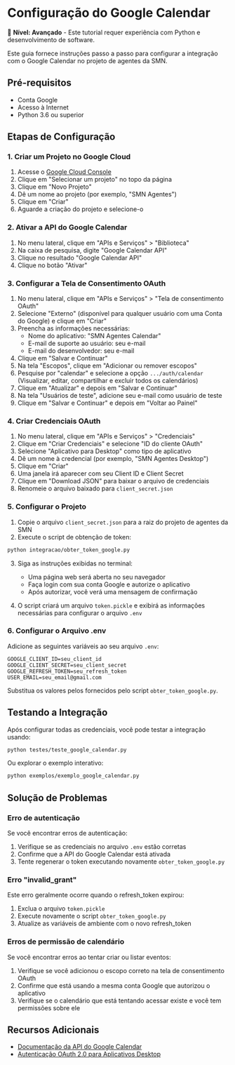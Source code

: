 # Configuração do Google Calendar

🔴 **Nível: Avançado** - Este tutorial requer experiência com Python e desenvolvimento de software.

Este guia fornece instruções passo a passo para configurar a integração com o Google Calendar no projeto de agentes da SMN.

## Pré-requisitos

- Conta Google
- Acesso à Internet
- Python 3.6 ou superior

## Etapas de Configuração

### 1. Criar um Projeto no Google Cloud

1. Acesse o [Google Cloud Console](https://console.cloud.google.com/)
2. Clique em "Selecionar um projeto" no topo da página
3. Clique em "Novo Projeto"
4. Dê um nome ao projeto (por exemplo, "SMN Agentes")
5. Clique em "Criar"
6. Aguarde a criação do projeto e selecione-o

### 2. Ativar a API do Google Calendar

1. No menu lateral, clique em "APIs e Serviços" > "Biblioteca"
2. Na caixa de pesquisa, digite "Google Calendar API"
3. Clique no resultado "Google Calendar API"
4. Clique no botão "Ativar"

### 3. Configurar a Tela de Consentimento OAuth

1. No menu lateral, clique em "APIs e Serviços" > "Tela de consentimento OAuth"
2. Selecione "Externo" (disponível para qualquer usuário com uma Conta do Google) e clique em "Criar"
3. Preencha as informações necessárias:
   - Nome do aplicativo: "SMN Agentes Calendar"
   - E-mail de suporte ao usuário: seu e-mail
   - E-mail do desenvolvedor: seu e-mail
4. Clique em "Salvar e Continuar"
5. Na tela "Escopos", clique em "Adicionar ou remover escopos"
6. Pesquise por "calendar" e selecione a opção `.../auth/calendar` (Visualizar, editar, compartilhar e excluir todos os calendários)
7. Clique em "Atualizar" e depois em "Salvar e Continuar"
8. Na tela "Usuários de teste", adicione seu e-mail como usuário de teste
9. Clique em "Salvar e Continuar" e depois em "Voltar ao Painel"

### 4. Criar Credenciais OAuth

1. No menu lateral, clique em "APIs e Serviços" > "Credenciais"
2. Clique em "Criar Credenciais" e selecione "ID do cliente OAuth"
3. Selecione "Aplicativo para Desktop" como tipo de aplicativo
4. Dê um nome à credencial (por exemplo, "SMN Agentes Desktop")
5. Clique em "Criar"
6. Uma janela irá aparecer com seu Client ID e Client Secret
7. Clique em "Download JSON" para baixar o arquivo de credenciais
8. Renomeie o arquivo baixado para `client_secret.json`

### 5. Configurar o Projeto

1. Copie o arquivo `client_secret.json` para a raiz do projeto de agentes da SMN
2. Execute o script de obtenção de token:

```bash
python integracao/obter_token_google.py
```

3. Siga as instruções exibidas no terminal:
   - Uma página web será aberta no seu navegador
   - Faça login com sua conta Google e autorize o aplicativo
   - Após autorizar, você verá uma mensagem de confirmação

4. O script criará um arquivo `token.pickle` e exibirá as informações necessárias para configurar o arquivo `.env`

### 6. Configurar o Arquivo .env

Adicione as seguintes variáveis ao seu arquivo `.env`:

```
GOOGLE_CLIENT_ID=seu_client_id
GOOGLE_CLIENT_SECRET=seu_client_secret
GOOGLE_REFRESH_TOKEN=seu_refresh_token
USER_EMAIL=seu_email@gmail.com
```

Substitua os valores pelos fornecidos pelo script `obter_token_google.py`.

## Testando a Integração

Após configurar todas as credenciais, você pode testar a integração usando:

```bash
python testes/teste_google_calendar.py
```

Ou explorar o exemplo interativo:

```bash
python exemplos/exemplo_google_calendar.py
```

## Solução de Problemas

### Erro de autenticação

Se você encontrar erros de autenticação:
1. Verifique se as credenciais no arquivo `.env` estão corretas
2. Confirme que a API do Google Calendar está ativada
3. Tente regenerar o token executando novamente `obter_token_google.py`

### Erro "invalid_grant"

Este erro geralmente ocorre quando o refresh_token expirou:
1. Exclua o arquivo `token.pickle`
2. Execute novamente o script `obter_token_google.py`
3. Atualize as variáveis de ambiente com o novo refresh_token

### Erros de permissão de calendário

Se você encontrar erros ao tentar criar ou listar eventos:
1. Verifique se você adicionou o escopo correto na tela de consentimento OAuth
2. Confirme que está usando a mesma conta Google que autorizou o aplicativo
3. Verifique se o calendário que está tentando acessar existe e você tem permissões sobre ele

## Recursos Adicionais

- [Documentação da API do Google Calendar](https://developers.google.com/calendar/api/guides/overview)
- [Autenticação OAuth 2.0 para Aplicativos Desktop](https://developers.google.com/identity/protocols/oauth2/native-app)
